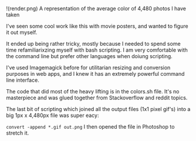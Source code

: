 !(render.png)
A representation of the average color of 4,480 photos I have taken

I've seen some cool work like this with movie posters, and wanted to figure it out myself. 

It ended up being rather tricky, mostly because I needed to spend some time refamiliarixzing myself with bash scripting. I am very comfortable with the command line but prefer other languages when doiung scripting.

I've used Imagemagick before for utilitarian resizing and conversion purposes in web apps, and I knew it has an extremely powerful command line interface. 

The code that did most of the heavy lifting is in the colors.sh file. It's no masterpiece and was glued together from Stackoverflow and reddit topics.

The last bit of scripting which joined all the output files (1x1 pixel gif's) into a big 1px x 4,480px file was super eacy: 

`convert -append *.gif out.png`
I then opened the file in Photoshop to stretch it. 
